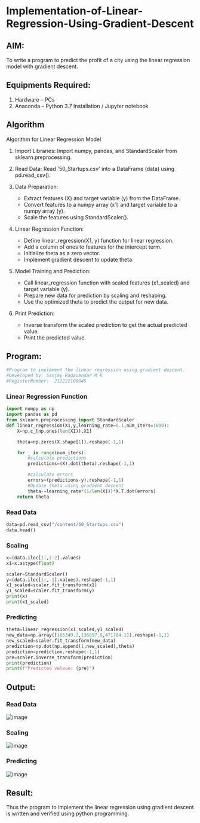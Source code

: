 # Implementation-of-Linear-Regression-Using-Gradient-Descent

## AIM:
To write a program to predict the profit of a city using the linear regression model with gradient descent.

## Equipments Required:
1. Hardware – PCs
2. Anaconda – Python 3.7 Installation / Jupyter notebook

## Algorithm
Algorithm for Linear Regression Model

1. Import Libraries: Import numpy, pandas, and StandardScaler from sklearn.preprocessing.

2. Read Data: Read '50_Startups.csv' into a DataFrame (data) using pd.read_csv().

3. Data Preparation:
   - Extract features (X) and target variable (y) from the DataFrame.
   - Convert features to a numpy array (x1) and target variable to a numpy array (y).
   - Scale the features using StandardScaler().

4. Linear Regression Function:
   - Define linear_regression(X1, y) function for linear regression.
   - Add a column of ones to features for the intercept term.
   - Initialize theta as a zero vector.
   - Implement gradient descent to update theta.

5. Model Training and Prediction:
   - Call linear_regression function with scaled features (x1_scaled) and target variable (y).
   - Prepare new data for prediction by scaling and reshaping.
   - Use the optimized theta to predict the output for new data.

6. Print Prediction:
   - Inverse transform the scaled prediction to get the actual predicted value.
   - Print the predicted value.


## Program:
```py
#Program to implement the linear regression using gradient descent.
#Developed by: Sanjay Ragavendar M K 
#RegisterNumber:  212222100045
```
### Linear Regression Function
```py
import numpy as np
import pandas as pd
from sklearn.preprocessing import StandardScaler
def linear_regression(X1,y,learning_rate=0.1,num_iters=1000):
    X=np.c_[np.ones(len(X1)),X1]

    theta=np.zeros(X.shape[1]).reshape(-1,1)

    for _ in range(num_iters):
        #calculate predictions
        predictions=(X).dot(theta).reshape(-1,1)

        #calculate errors
        errors=(predictions-y).reshape(-1,1)
        #Update theta using gradient descent
        theta-=learning_rate*(1/len(X1))*X.T.dot(errors)
    return theta
```
### Read Data
```py
data=pd.read_csv("/content/50_Startups.csv")
data.head()
```
### Scaling
```py
x=(data.iloc[1:,:-2].values)
x1=x.astype(float)

scaler=StandardScaler()
y=(data.iloc[1:,-1].values).reshape(-1,1)
x1_scaled=scaler.fit_transform(x1)
y1_scaled=scaler.fit_transform(y)
print(x)
print(x1_scaled)
```
### Predicting
```py
theta=linear_regression(x1_scaled,y1_scaled)
new_data=np.array([165349.2,136897.8,471784.1]).reshape(-1,1)
new_scaled=scaler.fit_transform(new_data)
prediction=np.dot(np.append(1,new_scaled),theta)
prediction=prediction.reshape(-1,1)
pre=scaler.inverse_transform(prediction)
print(prediction)
print(f"Predicted valeue: {pre}")
```
## Output:
### Read Data
![image](https://github.com/SanjayRagavendar/Implementation-of-Linear-Regression-Using-Gradient-Descent/assets/91368803/81f25156-61b0-4d4b-8431-3d8d455dfb49)

### Scaling
![image](https://github.com/SanjayRagavendar/Implementation-of-Linear-Regression-Using-Gradient-Descent/assets/91368803/52edcd33-38cf-4dc5-a968-64d44b2a014b)

### Predicting
![image](https://github.com/SanjayRagavendar/Implementation-of-Linear-Regression-Using-Gradient-Descent/assets/91368803/3f81e9f8-c669-466f-bc3c-ce4f7c2e053b)

## Result:
Thus the program to implement the linear regression using gradient descent is written and verified using python programming.
